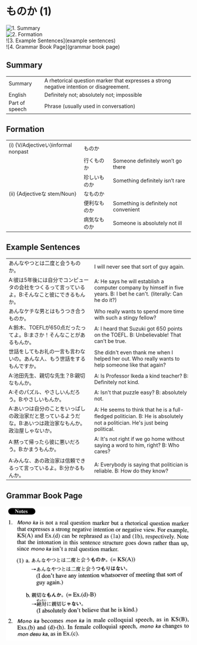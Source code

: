 # ものか (1)

![1. Summary](summary)<br>
![2. Formation](formation)<br>
![3. Example Sentences](example sentences)<br>
![4. Grammar Book Page](grammar book page)<br>


## Summary

<table><tr>   <td>Summary</td>   <td>A rhetorical question marker that expresses a strong negative intention or disagreement.</td></tr><tr>   <td>English</td>   <td>Definitely not; absolutely not; impossible</td></tr><tr>   <td>Part of speech</td>   <td>Phrase (usually used in conversation)</td></tr></table>

## Formation

<table class="table"><tbody><tr class="tr head"><td class="td"><span class="numbers">(i)</span> <span class="bold">{V/Adjectiveい}informal nonpast</span></td><td class="td"><span class="concept">ものか</span></td><td class="td"></td></tr><tr class="tr"><td class="td"></td><td class="td"><span>行く</span><span class="concept">ものか</span></td><td class="td"><span>Someone definitely won’t go there</span></td></tr><tr class="tr"><td class="td"></td><td class="td"><span>珍しい</span><span class="concept">ものか</span></td><td class="td"><span>Something definitely isn’t rare</span></td></tr><tr class="tr head"><td class="td"><span class="numbers">(ii)</span> <span class="bold">{Adjectiveな stem/Noun}</span></td><td class="td"><span>な</span><span class="concept">ものか</span></td><td class="td"></td></tr><tr class="tr"><td class="td"></td><td class="td"><span>便利な</span><span class="concept">ものか</span></td><td class="td"><span>Something is definitely not convenient</span></td></tr><tr class="tr"><td class="td"></td><td class="td"><span>病気な</span><span class="concept">ものか</span></td><td class="td"><span>Someone is absolutely not ill</span></td></tr></tbody></table>

## Example Sentences

<table><tr>   <td>あんなやつとは二度と会うものか。</td>   <td>I will never see that sort of guy again.</td></tr><tr>   <td>A:彼は5年後には自分でコンピュータの会社をつくるって言っているよ。B:そんなこと彼にできるもんか。</td>   <td>A: He says he will establish a computer company by himself in five years.      B: I bet he can't. (literally: Can he do it?)</td></tr><tr>   <td>あんなケチな男とはもうつき合うものか。</td>   <td>Who really wants to spend more time with such a stingy fellow?</td></tr><tr>   <td>A:鈴木、TOEFLが650点だったってよ。B:まさか！そんなことがあるもんか。</td>   <td>A: I heard that Suzuki got 650 points on the TOEFL. B: Unbelievable! That can't be true.</td></tr><tr>   <td>世話をしてもお礼の一言も言わないの。あんな人、もう世話をするもんですか。</td>   <td>She didn't even thank me when I helped her out. Who really wants to help someone like that again?</td></tr><tr>   <td>A:池田先生、親切な先生？B:親切なもんか。</td>   <td>A: Is Professor Ikeda a kind teacher? B: Definitely not kind.</td></tr><tr>   <td>A:そのパズル、やさしいんだろう。B:やさしいもんか。</td>   <td>A: Isn't that puzzle easy? B: absolutely not.</td></tr><tr>   <td>A:あいつは自分のことをいっぱしの政治家だと思っているようだな。B:あいつは政治家なもんか。政治屋しゃないか。</td>   <td>A: He seems to think that he is a full-ﬂedged politician. B: He is absolutely not a politician. He's just being political.</td></tr><tr>   <td>A:黙って帰ったら彼に悪いだろう。B:かまうもんか。</td>   <td>A: It's not right if we go home without saying a word to him, right? B: Who cares?</td></tr><tr>   <td>A:みんな、あの政治家は信頼できるって言っているよ。B:分かるもんか。</td>   <td>A: Everybody is saying that politician is reliable. B: How do they know?</td></tr></table>

## Grammar Book Page

![](../img/Advancedものか1.png)

